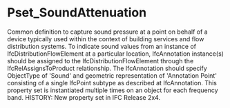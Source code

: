 # Pset_SoundAttenuation

Common definition to capture sound pressure at a point on behalf of a device typically used within the context of building services and flow distribution systems.  To indicate sound values from an instance of IfcDistributionFlowElement at a particular location, IfcAnnotation instance(s) should be assigned to the IfcDistributionFlowElement through the IfcRelAssignsToProduct relationship. The IfcAnnotation should specify ObjectType of 'Sound' and geometric representation of 'Annotation Point' consisting of a single IfcPoint subtype as described at IfcAnnotation. This property set is instantiated multiple times on an object for each frequency band.<!-- end of definition --> HISTORY: New property set in IFC Release 2x4.
